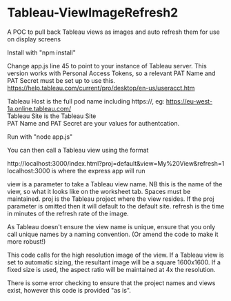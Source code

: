 # Tableau-ViewImageRefresh2

A POC to pull back Tableau views as images and auto refresh them for use on display screens

Install with "npm install"

Change app.js line 45 to point to your instance of Tableau server. 
This version works with Personal Access Tokens, so a relevant PAT Name and PAT Secret must be set up to use this. 
https://help.tableau.com/current/pro/desktop/en-us/useracct.htm

Tableau Host is the full pod name including https://, eg: https://eu-west-1a.online.tableau.com/  
Tableau Site is the Tableau Site  
PAT Name and PAT Secret are your values for authentcation.   


Run with "node app.js"

You can then call a Tableau view using the format 

http://localhost:3000/index.html?proj=default&view=My%20View&refresh=1
localhost:3000 is where the express app will run

view is a parameter to take a Tableau view name. NB this is the name of the view, so what it looks like on the worksheet tab. Spaces must be maintained. 
proj is the Tableau project where the view resides. If the proj parameter is omitted then it will default to the default site. 
refresh is the time in minutes of the refresh rate of the image.

As Tableau doesn't ensure the view name is unique, ensure that you only call unique names by a naming convention. (Or amend the code to make it more robust!) 

This code calls for the high resolution image of the view. If a Tableau view is set to automatic sizing, the resultant image will be a square 1600x1600. If a fixed size is used, the aspect ratio will be maintained at 4x the resolution. 

There is some error checking to ensure that the project names and views exist, however this code is provided "as is".  
